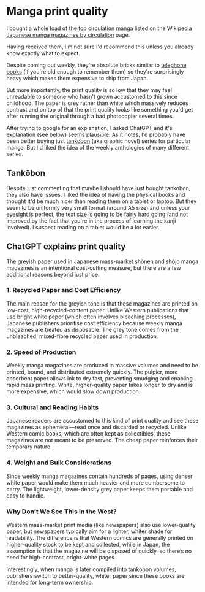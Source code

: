 Manga print quality
===================

I bought a whole load of the top circulation manga listed on the Wikipedia [Japanese manga magazines by circulation](https://en.wikipedia.org/wiki/List_of_Japanese_manga_magazines_by_circulation) page.

Having received them, I'm not sure I'd recommend this unless you already know exactly what to expect.

Despite coming out weekly, they're absolute bricks similar to [telephone books](https://en.wikipedia.org/wiki/Telephone_directory) (if you're old enough to remember them) so they're surprisingly heavy which makes them expensive to ship from Japan.

But more importantly, the print quality is so low that they may feel unreadable to someone who hasn't grown accustomed to this since childhood. The paper is grey rather than white which massively reduces contrast and on top of that the print quality looks like something you'd get after running the original through a bad photocopier several times.

After trying to google for an explanation, I asked ChatGPT and it's explanation (see below) seems plausible. As it notes, I'd probably have been better buying just [tankōbon](https://en.wikipedia.org/wiki/Tank%C5%8Dbon) (aka graphic novel) series for particular manga. But I'd liked the idea of the weekly anthologies of many different series.

Tankōbon
--------

Despite just commenting that maybe I should have just bought tankōbon, they also have issues. I liked the idea of having the physical books and thought it'd be much nicer than reading them on a tablet or laptop. But they seem to be uniformly very small format (around A5 size) and unless your eyesight is perfect, the text size is going to be fairly hard going (and not improved by the fact that you're in the process of learning the kanji involved). I suspect reading on a tablet would be a lot easier.

ChatGPT explains print quality
------------------------------

The greyish paper used in Japanese mass-market shōnen and shōjo manga magazines is an intentional cost-cutting measure, but there are a few additional reasons beyond just price.

### 1. Recycled Paper and Cost Efficiency

The main reason for the greyish tone is that these magazines are printed on low-cost, high-recycled-content paper. Unlike Western publications that use bright white paper (which often involves bleaching processes), Japanese publishers prioritise cost efficiency because weekly manga magazines are treated as disposable. The grey tone comes from the unbleached, mixed-fibre recycled paper used in production.

### 2. Speed of Production

Weekly manga magazines are produced in massive volumes and need to be printed, bound, and distributed extremely quickly. The pulpier, more absorbent paper allows ink to dry fast, preventing smudging and enabling rapid mass printing. White, higher-quality paper takes longer to dry and is more expensive, which would slow down production.

### 3. Cultural and Reading Habits

Japanese readers are accustomed to this kind of print quality and see these magazines as ephemeral—read once and discarded or recycled. Unlike Western comic books, which are often kept as collectibles, these magazines are not meant to be preserved. The cheap paper reinforces their temporary nature.

### 4. Weight and Bulk Considerations

Since weekly manga magazines contain hundreds of pages, using denser white paper would make them much heavier and more cumbersome to carry. The lightweight, lower-density grey paper keeps them portable and easy to handle.

### Why Don’t We See This in the West?

Western mass-market print media (like newspapers) also use lower-quality paper, but newspapers typically aim for a lighter, whiter shade for readability. The difference is that Western comics are generally printed on higher-quality stock to be kept and collected, while in Japan, the assumption is that the magazine will be disposed of quickly, so there’s no need for high-contrast, bright-white pages.

Interestingly, when manga is later compiled into tankōbon volumes, publishers switch to better-quality, whiter paper since these books are intended for long-term ownership.
